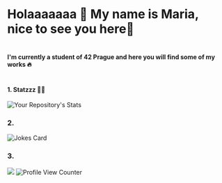 # Holaaaaaaa 🥹 My name is Maria, nice to see you here🫶
#     
#### I'm currently a student of 42 Prague and here you will find some of my works 🔥
#
#### 1. Statzzz 👩‍💻

![Your Repository's Stats](https://github-readme-stats.vercel.app/api?username=xredm&show_icons=true)

### 2.

![Jokes Card](https://readme-jokes.vercel.app/api)

### 3.

![](https://forthebadge.com/images/badges/built-with-love.svg) ![Profile View Counter](https://komarev.com/ghpvc/?username=xredm)


